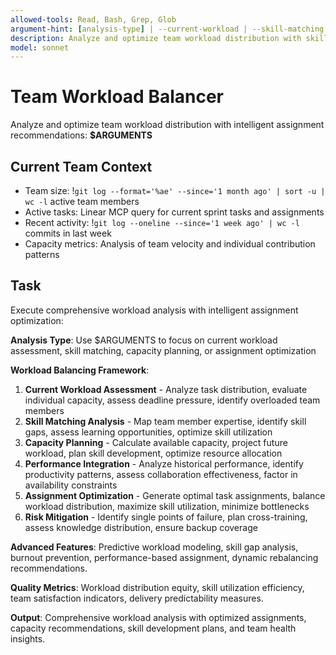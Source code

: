 ```yaml
---
allowed-tools: Read, Bash, Grep, Glob
argument-hint: [analysis-type] | --current-workload | --skill-matching | --capacity-planning | --assignment-optimization
description: Analyze and optimize team workload distribution with skill matching and capacity planning
model: sonnet
---
```


# Team Workload Balancer

Analyze and optimize team workload distribution with intelligent assignment recommendations: **$ARGUMENTS**

## Current Team Context

- Team size: !`git log --format='%ae' --since='1 month ago' | sort -u | wc -l` active team members
- Active tasks: Linear MCP query for current sprint tasks and assignments
- Recent activity: !`git log --oneline --since='1 week ago' | wc -l` commits in last week
- Capacity metrics: Analysis of team velocity and individual contribution patterns

## Task

Execute comprehensive workload analysis with intelligent assignment optimization:

**Analysis Type**: Use $ARGUMENTS to focus on current workload assessment, skill matching, capacity planning, or assignment optimization

**Workload Balancing Framework**:
1. **Current Workload Assessment** - Analyze task distribution, evaluate individual capacity, assess deadline pressure, identify overloaded team members
2. **Skill Matching Analysis** - Map team member expertise, identify skill gaps, assess learning opportunities, optimize skill utilization
3. **Capacity Planning** - Calculate available capacity, project future workload, plan skill development, optimize resource allocation
4. **Performance Integration** - Analyze historical performance, identify productivity patterns, assess collaboration effectiveness, factor in availability constraints
5. **Assignment Optimization** - Generate optimal task assignments, balance workload distribution, maximize skill utilization, minimize bottlenecks
6. **Risk Mitigation** - Identify single points of failure, plan cross-training, assess knowledge distribution, ensure backup coverage

**Advanced Features**: Predictive workload modeling, skill gap analysis, burnout prevention, performance-based assignment, dynamic rebalancing recommendations.

**Quality Metrics**: Workload distribution equity, skill utilization efficiency, team satisfaction indicators, delivery predictability measures.

**Output**: Comprehensive workload analysis with optimized assignments, capacity recommendations, skill development plans, and team health insights.